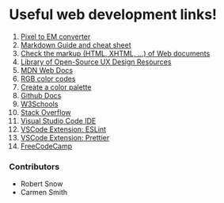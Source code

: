 # Useful web development links!

1. [Pixel to EM converter](http://pxtoem.com/)
2. [Markdown Guide and cheat sheet](https://www.markdownguide.org/cheat-sheet/)
3. [Check the markup (HTML, XHTML, …) of Web documents](https://validator.w3.org/#validate_by_input/)
4. [Library of Open-Source UX Design Resources](https://www.interaction-design.org/literature/)
5. [MDN Web Docs](https://developer.mozilla.org/en-US/)
6. [RGB color codes](https://rgbcolorcode.com/)
7. [Create a color palette](https://coolors.co/f26419-ffff66-306b34-100b00-17a398)
8. [Github Docs](https://docs.github.com/en/get-started/quickstart)
9. [W3Schools](https://www.w3schools.com/)
10. [Stack Overflow](https://stackoverflow.com/)
11. [Visual Studio Code IDE](https://code.visualstudio.com/)
12. [VSCode Extension: ESLint](https://marketplace.visualstudio.com/items?itemName=dbaeumer.vscode-eslint)
13. [VSCode Extension: Prettier](https://marketplace.visualstudio.com/items?itemName=esbenp.prettier-vscode)
14. [FreeCodeCamp](https://www.freecodecamp.org/)

### Contributors

- Robert Snow
- Carmen Smith
